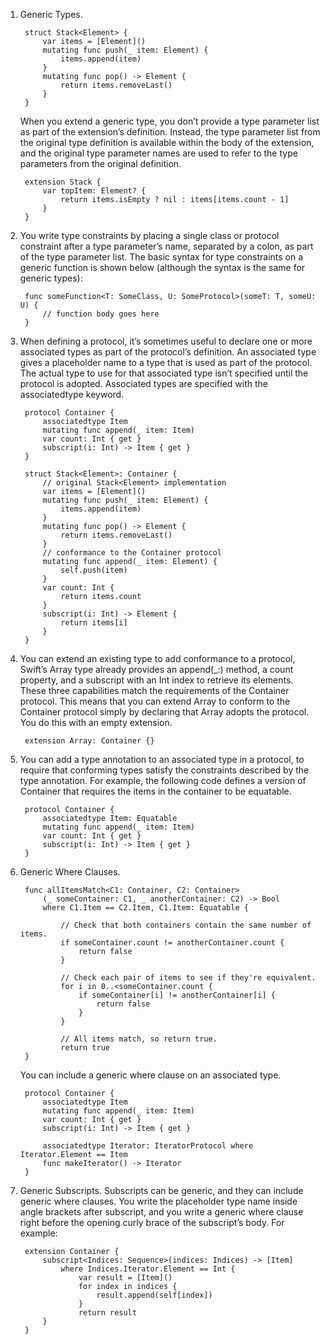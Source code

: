 1. Generic Types.

        struct Stack<Element> {
            var items = [Element]()
            mutating func push(_ item: Element) {
                items.append(item)
            }
            mutating func pop() -> Element {
                return items.removeLast()
            }
        }

    When you extend a generic type, you don’t provide a type parameter list as part of the extension’s definition. Instead, the type parameter list from the original type definition is available within the body of the extension, and the original type parameter names are used to refer to the type parameters from the original definition.

        extension Stack {
            var topItem: Element? {
                return items.isEmpty ? nil : items[items.count - 1]
            }
        }

2. You write type constraints by placing a single class or protocol constraint after a type parameter’s name, separated by a colon, as part of the type parameter list. The basic syntax for type constraints on a generic function is shown below (although the syntax is the same for generic types):

        func someFunction<T: SomeClass, U: SomeProtocol>(someT: T, someU: U) {
            // function body goes here
        }
    
3. When defining a protocol, it’s sometimes useful to declare one or more associated types as part of the protocol’s definition. An associated type gives a placeholder name to a type that is used as part of the protocol. The actual type to use for that associated type isn’t specified until the protocol is adopted. Associated types are specified with the associatedtype keyword.

        protocol Container {
            associatedtype Item
            mutating func append(_ item: Item)
            var count: Int { get }
            subscript(i: Int) -> Item { get }
        }

        struct Stack<Element>: Container {
            // original Stack<Element> implementation
            var items = [Element]()
            mutating func push(_ item: Element) {
                items.append(item)
            }
            mutating func pop() -> Element {
                return items.removeLast()
            }
            // conformance to the Container protocol
            mutating func append(_ item: Element) {
                self.push(item)
            }
            var count: Int {
                return items.count
            }
            subscript(i: Int) -> Element {
                return items[i]
            }
        }

4. You can extend an existing type to add conformance to a protocol, Swift’s Array type already provides an append(_:) method, a count property, and a subscript with an Int index to retrieve its elements. These three capabilities match the requirements of the Container protocol. This means that you can extend Array to conform to the Container protocol simply by declaring that Array adopts the protocol. You do this with an empty extension.

        extension Array: Container {}

5. You can add a type annotation to an associated type in a protocol, to require that conforming types satisfy the constraints described by the type annotation. For example, the following code defines a version of Container that requires the items in the container to be equatable.

        protocol Container {
            associatedtype Item: Equatable
            mutating func append(_ item: Item)
            var count: Int { get }
            subscript(i: Int) -> Item { get }
        }

6. Generic Where Clauses.

        func allItemsMatch<C1: Container, C2: Container>
            (_ someContainer: C1, _ anotherContainer: C2) -> Bool
            where C1.Item == C2.Item, C1.Item: Equatable {
                
                // Check that both containers contain the same number of items.
                if someContainer.count != anotherContainer.count {
                    return false
                }
                
                // Check each pair of items to see if they're equivalent.
                for i in 0..<someContainer.count {
                    if someContainer[i] != anotherContainer[i] {
                        return false
                    }
                }
                
                // All items match, so return true.
                return true
        }
    
    You can include a generic where clause on an associated type.

        protocol Container {
            associatedtype Item
            mutating func append(_ item: Item)
            var count: Int { get }
            subscript(i: Int) -> Item { get }
            
            associatedtype Iterator: IteratorProtocol where Iterator.Element == Item
            func makeIterator() -> Iterator
        }

7. Generic Subscripts. Subscripts can be generic, and they can include generic where clauses. You write the placeholder type name inside angle brackets after subscript, and you write a generic where clause right before the opening curly brace of the subscript’s body. For example:

        extension Container {
            subscript<Indices: Sequence>(indices: Indices) -> [Item]
                where Indices.Iterator.Element == Int {
                    var result = [Item]()
                    for index in indices {
                        result.append(self[index])
                    }
                    return result
            }
        }